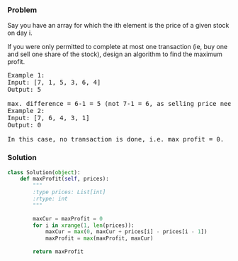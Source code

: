 ### Problem
Say you have an array for which the ith element is the price of a given stock on day i.

If you were only permitted to complete at most one transaction (ie, buy one and sell one share of the stock), design an algorithm to find the maximum profit.
<pre>
Example 1:
Input: [7, 1, 5, 3, 6, 4]
Output: 5

max. difference = 6-1 = 5 (not 7-1 = 6, as selling price needs to be larger than buying price)
Example 2:
Input: [7, 6, 4, 3, 1]
Output: 0

In this case, no transaction is done, i.e. max profit = 0.
</pre>
### Solution
```python
class Solution(object):
    def maxProfit(self, prices):
        """
        :type prices: List[int]
        :rtype: int
        """
        
        maxCur = maxProfit = 0
        for i in xrange(1, len(prices)):
            maxCur = max(0, maxCur + prices[i] - prices[i - 1])
            maxProfit = max(maxProfit, maxCur)
        
        return maxProfit
        
```